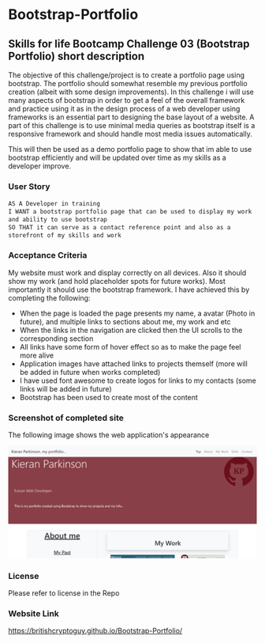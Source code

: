 # Bootstrap-Portfolio

## Skills for life Bootcamp Challenge 03 (Bootstrap Portfolio) short description

The objective of this challenge/project is to create a portfolio page using bootstrap. The portfolio should somewhat resemble my previous portfolio creation (albeit with some design improvements). In this challenge i will use many aspects of bootstrap in order to get a feel of the overall framework and practice using it as in the design process of a web developer using frameworks is an essential part to designing the base layout of a website. A part of this challenge is to use minimal media queries as bootstrap itself is a responsive framework and should handle most media issues automatically.

This will then be used as a demo portfolio page to show that im able to use bootstrap efficiently and will be updated over time as my skills as a developer improve.

### User Story

```
AS A Developer in training
I WANT a bootstrap portfolio page that can be used to display my work and ability to use bootstrap
SO THAT it can serve as a contact reference point and also as a storefront of my skills and work
```

### Acceptance Criteria

My website must work and display correctly on all devices. Also it should show my work (and hold placeholder spots for future works). Most importantly it should use the bootstrap framework. I have achieved this by completing the following:

- When the page is loaded the page presents my name, a avatar (Photo in future), and multiple links to sections about me, my work and etc
- When the links in the navigation are clicked then the UI scrolls to the corresponding section
- All links have some form of hover effect so as to make the page feel more alive
- Application images have attached links to projects themself (more will be added in future when works completed)
- I have used font awesome to create logos for links to my contacts (some links will be added in future)
- Bootstrap has been used to create most of the content

### Screenshot of completed site

The following image shows the web application's appearance

![The screenshot displays the website which has a visible logo, navbar, jumbotron, small glimpse of titles for the main section](css/images/Website-screenshot.png)

### License

Please refer to license in the Repo

### Website Link

https://britishcryptoguy.github.io/Bootstrap-Portfolio/
